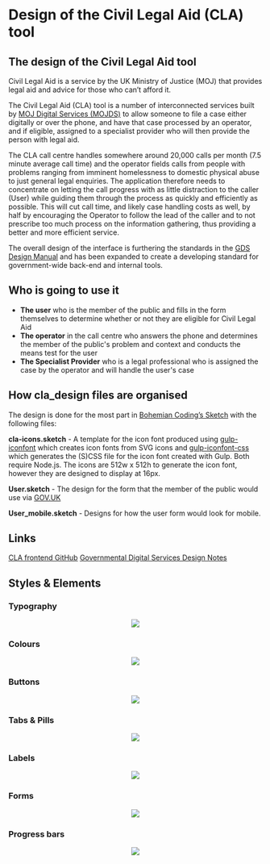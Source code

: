 Design of the Civil Legal Aid (CLA) tool
==========

## The design of the Civil Legal Aid tool

Civil Legal Aid is a service by the UK Ministry of Justice (MOJ) that provides legal aid and advice for those who can’t afford it.

The Civil Legal Aid (CLA) tool is a number of interconnected services built by [MOJ Digital Services (MOJDS)](https://mojdigital.blog.gov.uk) to allow someone to file a case either digitally or over the phone, and have that case processed by an operator, and if eligible, assigned to a specialist provider who will then provide the person with legal aid.

The CLA call centre handles somewhere around 20,000 calls per month (7.5 minute average call time) and the operator fields calls from people with problems ranging from imminent homelessness to domestic physical abuse to just general legal enquiries. The application therefore needs to concentrate on letting the call progress with as little distraction to the caller (User) while guiding them through the process as quickly and efficiently as possible. This will cut call time, and likely case handling costs as well, by half by encouraging the Operator to follow the lead of the caller and to not prescribe too much process on the information gathering, thus providing a better and more efficient service.

The overall design of the interface is furthering the standards in the [GDS Design Manual](https://www.gov.uk/service-manual/designers) and has been expanded to create a developing standard for government-wide back-end and internal tools.

## Who is going to use it

* **The user** who is the member of the public and fills in the form themselves to determine whether or not they are eligible for Civil Legal Aid
* **The operator** in the call centre who answers the phone and determines the member of the public's problem and context and conducts the means test for the user
* **The Specialist Provider** who is a legal professional who is assigned the case by the operator and will handle the user's case

## How cla_design files are organised

The design is done for the most part in [Bohemian Coding’s Sketch](http://bohemiancoding.com/sketch) with the following files:

**cla-icons.sketch** - A template for the icon font produced using [gulp-iconfont](https://www.npmjs.org/package/gulp-iconfont) which creates icon fonts from SVG icons and [gulp-iconfont-css](https://www.npmjs.org/package/gulp-iconfont-css) which generates the (S)CSS file for the icon font created with Gulp. Both require Node.js. The icons are 512w x 512h to generate the icon font, however they are designed to display at 16px.

**User.sketch** - The design for the form that the member of the public would use via [GOV.UK](https://www.gov.uk)

**User_mobile.sketch** - Designs for how the user form would look for mobile.

## Links
[CLA frontend GitHub](https://github.com/ministryofjustice/cla_frontend)
[Governmental Digital Services Design Notes](https://designnotes.blog.gov.uk)

## Styles & Elements

### Typography
<p align="center">
  <img src="https://cloud.githubusercontent.com/assets/495102/4829414/f6058efe-5f86-11e4-81c0-8dfa9538031a.png" />
</p>

### Colours
<p align="center">
  <img src="https://cloud.githubusercontent.com/assets/495102/4829534/be184d32-5f87-11e4-927d-1fb2068bf070.png">
</p>

### Buttons
<p align="center">
  <img src="https://cloud.githubusercontent.com/assets/495102/4830248/7806b9c8-5f8c-11e4-95fd-7452bdc7d952.png">
</p>

### Tabs & Pills
<p align="center">
  <img src="https://cloud.githubusercontent.com/assets/495102/4829534/be184d32-5f87-11e4-927d-1fb2068bf070.png">
</p>

### Labels
<p align="center">
  <img src="https://cloud.githubusercontent.com/assets/495102/4829534/be184d32-5f87-11e4-927d-1fb2068bf070.png">
</p>

### Forms
<p align="center">
  <img src="https://cloud.githubusercontent.com/assets/495102/4829534/be184d32-5f87-11e4-927d-1fb2068bf070.png">
</p>

### Progress bars
<p align="center">
  <img src="https://cloud.githubusercontent.com/assets/495102/4829534/be184d32-5f87-11e4-927d-1fb2068bf070.png">
</p>
